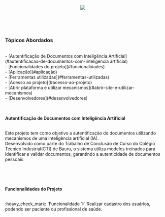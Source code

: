 <p align="center">
   <img src="![verificaailogo](https://github.com/user-attachments/assets/8c71f161-2c83-4d77-9909-edd8ca776905)" #vitrinedev/>
</p>
<br>
<br>
<br>

### Tópicos Abordados
<br>
- [Autentificação de Documentos com Inteligência Artificial](#autentificacao-de-documentos-com-inteligencia artificial)
<br>
- [Funcionalidades do projeto](#funcionalidades)
<br>
- [Aplicação](#aplicação)
<br>
- [Ferramentas utilizadas](#ferramentas-utilizadas)
<br>
- [Acesso ao projeto](#acesso-ao-projeto)
<br>
- [Abrir plataforma e utilizar mecanismos](#abrir-site-e-utilizar-mecanismos)
<br>
- [Desenvolvedores](#desenvolvedores)
<br><br><br>


<p align="justify"><strong>Autentificação de Documentos com Inteligência Artificial</strong></p>

<br>
Este projeto tem como objetivo a autentificação de documentos utilizando mecanismos de uma inteligência artificial (IA).
<br>
Desenvolvido como parte do Trabalho de Conclusão de Curso do Colégio Técnico Industrial(CTI) de Bauru, o sistema utiliza modelos treinados para identificar e validar documentos, garantindo a autenticidade de documentos pessoais.

<br><br><br>

<p align="justify"><strong>Funcionalidades do Projeto</strong></p>

<br>
:heavy_check_mark: `Funcionalidade 1:` Realizar cadastro dos usuários, podendo ser paciente ou profissional de saúde.








 
